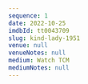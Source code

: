 ```yaml
---
sequence: 1
date: 2022-10-25
imdbId: tt0043709
slug: kind-lady-1951
venue: null
venueNotes: null
medium: Watch TCM
mediumNotes: null
---
```


